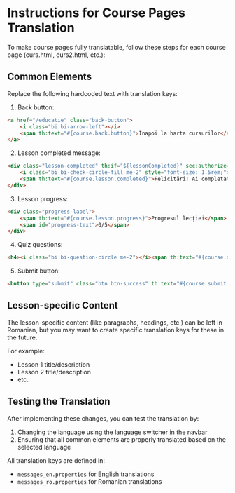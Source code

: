# Instructions for Course Pages Translation

To make course pages fully translatable, follow these steps for each course page (curs.html, curs2.html, etc.):

## Common Elements

Replace the following hardcoded text with translation keys:

1. Back button:
```html
<a href="/educatie" class="back-button">
    <i class="bi bi-arrow-left"></i>
    <span th:text="#{course.back.button}">Înapoi la harta cursurilor</span>
</a>
```

2. Lesson completed message:
```html
<div class="lesson-completed" th:if="${lessonCompleted}" sec:authorize="isAuthenticated()">
    <i class="bi bi-check-circle-fill me-2" style="font-size: 1.5rem;"></i>
    <span th:text="#{course.lesson.completed}">Felicitări! Ai completat această lecție cu succes!</span>
</div>
```

3. Lesson progress:
```html
<div class="progress-label">
    <span th:text="#{course.lesson.progress}">Progresul lecției</span>
    <span id="progress-text">0/5</span>
</div>
```

4. Quiz questions:
```html
<h4><i class="bi bi-question-circle me-2"></i><span th:text="#{course.question}">Întrebare</span> 1:</h4>
```

5. Submit button:
```html
<button type="submit" class="btn btn-success" th:text="#{course.submit.answers}">Trimite Răspunsurile</button>
```

## Lesson-specific Content

The lesson-specific content (like paragraphs, headings, etc.) can be left in Romanian, but you may want to create specific translation keys for these in the future.

For example:
- Lesson 1 title/description
- Lesson 2 title/description
- etc.

## Testing the Translation

After implementing these changes, you can test the translation by:

1. Changing the language using the language switcher in the navbar
2. Ensuring that all common elements are properly translated based on the selected language

All translation keys are defined in:
- `messages_en.properties` for English translations
- `messages_ro.properties` for Romanian translations

